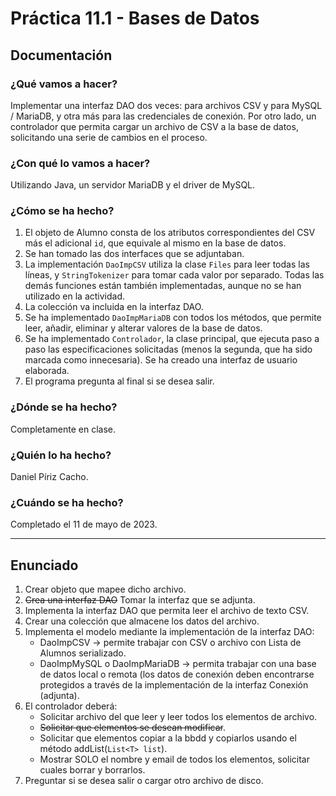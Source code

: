 # Práctica 11.1 - Bases de Datos

## Documentación

### ¿Qué vamos a hacer?

Implementar una interfaz DAO dos veces: para archivos CSV y para MySQL / MariaDB, y otra más para las credenciales de conexión. Por otro lado, un controlador que permita cargar un archivo de CSV a la base de datos, solicitando una serie de cambios en el proceso.

### ¿Con qué lo vamos a hacer?

Utilizando Java, un servidor MariaDB y el driver de MySQL.

### ¿Cómo se ha hecho?

1. El objeto de Alumno consta de los atributos correspondientes del CSV más el adicional `id`, que equivale al mismo en la base de datos.
2. Se han tomado las dos interfaces que se adjuntaban.
3. La implementación `DaoImpCSV` utiliza la clase `Files` para leer todas las líneas, y `StringTokenizer` para tomar cada valor por separado. Todas las demás funciones están también implementadas, aunque no se han utilizado en la actividad.
4. La colección va incluida en la interfaz DAO.
5. Se ha implementado `DaoImpMariaDB` con todos los métodos, que permite leer, añadir, eliminar y alterar valores de la base de datos.
6. Se ha implementado `Controlador`, la clase principal, que ejecuta paso a paso las especificaciones solicitadas (menos la segunda, que ha sido marcada como innecesaria). Se ha creado una interfaz de usuario elaborada.
7. El programa pregunta al final si se desea salir.

### ¿Dónde se ha hecho?

Completamente en clase.

### ¿Quién lo ha hecho?

Daniel Píriz Cacho.

### ¿Cuándo se ha hecho?

Completado el 11 de mayo de 2023.

---

## Enunciado

1. Crear objeto que mapee dicho archivo.
2. ~~Crea una interfaz DAO~~ Tomar la interfaz que se adjunta.
3. Implementa la interfaz DAO que permita leer el archivo de texto CSV.
4. Crear una colección que almacene los datos del archivo.
5. Implementa el modelo mediante la implementación de la interfaz DAO:
    * DaoImpCSV -> permite trabajar con CSV o archivo con Lista de Alumnos serializado.
    * DaoImpMySQL o DaoImpMariaDB -> permita trabajar con una base de datos local o remota (los datos de conexión deben encontrarse protegidos a través de la implementación de la interfaz Conexión (adjunta).
6. El controlador deberá:
    * Solicitar archivo del que leer y leer todos los elementos de archivo.
    * ~~Solicitar que elementos se desean modificar~~.
    * Solicitar que elementos copiar a la bbdd y copiarlos usando el método addList(`List<T> list`).
    * Mostrar SOLO el nombre y email de todos los elementos, solicitar cuales borrar y borrarlos.
7. Preguntar si se desea salir o cargar otro archivo de disco.